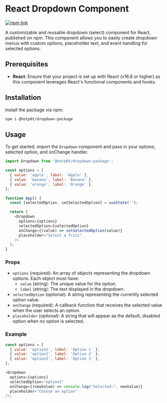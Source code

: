 
# React Dropdown Component

[![npm link](https://img.shields.io/npm/v/@hotp0t/dropdown-package.svg)](https://www.npmjs.com/package/@hotp0t/dropdown-package)

A customizable and reusable dropdown (select) component for React, published on npm. This component allows you to easily create dropdown menus with custom options, placeholder text, and event handling for selected options.

## Prerequisites

- **React**: Ensure that your project is set up with React (v16.8 or higher) as this component leverages React's functional components and hooks.

## Installation

Install the package via npm:

```bash
npm i @hotp0t/dropdown-package
```

## Usage

To get started, import the `Dropdown` component and pass in your options, selected option, and onChange handler.

```javascript
import Dropdown from '@hotp0t/dropdown-package';

const options = [
  { value: 'apple', label: 'Apple' },
  { value: 'banana', label: 'Banana' },
  { value: 'orange', label: 'Orange' },
];

function App() {
  const [selectedOption, setSelectedOption] = useState('');

  return (
    <Dropdown
      options={options}
      selectedOption={selectedOption}
      onChange={(value) => setSelectedOption(value)}
      placeholder="Select a fruit"
    />
  );
}
```

### Props

- `options` (required): An array of objects representing the dropdown options. Each object must have:
  - `value` (string): The unique value for the option.
  - `label` (string): The text displayed in the dropdown.
- `selectedOption` (optional): A string representing the currently selected option value.
- `onChange` (required): A callback function that receives the selected value when the user selects an option.
- `placeholder` (optional): A string that will appear as the default, disabled option when no option is selected.

### Example

```javascript
const options = [
  { value: 'option1', label: 'Option 1' },
  { value: 'option2', label: 'Option 2' },
  { value: 'option3', label: 'Option 3' },
];

<Dropdown
  options={options}
  selectedOption="option1"
  onChange={(newValue) => console.log("Selected:", newValue)}
  placeholder="Choose an option"
/>;
```
